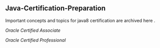 ## Java-Certification-Preparation

Important concepts and topics for java8 certification are archived here .

*Oracle Certified Associate*




*Oracle Certified Professional*
